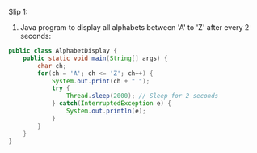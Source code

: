 Slip 1:
1. Java program to display all alphabets between 'A' to 'Z' after every 2 seconds:

```java
public class AlphabetDisplay {
    public static void main(String[] args) {
        char ch;
        for(ch = 'A'; ch <= 'Z'; ch++) {
            System.out.print(ch + " ");
            try {
                Thread.sleep(2000); // Sleep for 2 seconds
            } catch(InterruptedException e) {
                System.out.println(e);
            }
        }
    }
}

